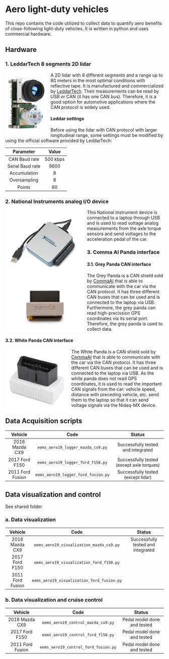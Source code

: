 # Aero light-duty vehicles

This repo contains the code utilized to collect data to quantify aero benefits of close-following light-duty vehicles.
It is written in python and uses commercial hardware.

## Hardware

### 1. LeddarTech 8 segments 2D lidar

<img src="https://github.com/afernandezcanosa/aero_light_duty/blob/master/images/leddar_vu8.png"
     style="float: left; margin-right: 10px"
	 width="134"
	 height="200"/>
	 
A 2D lidar with 8 different segments and a range up to 80 meters in the most optimal conditions with reflective tape. It is manufactured and commercialized by [LeddarTech](https://leddartech.com/). Their measurements can be read by USB or CAN (it has one CAN bus). Therefore, it is a good option for automotive applications where the CAN protocol is widely used.


#### Leddar settings

Before using the lidar with CAN protocol with larger longitudinal range, some settings must be modified by using the official software provided by LeddarTech:


|      Parameter    |                Value             |
|:-----------------:|:--------------------------------:|
|  CAN Baud rate    |             500 kbps             |
|  Serial Baud rate |               9600               |
|  Accumulation     |                8                 |
| Oversampling      |                8                 | 
| Points            |                60                |    

### 2. National Instruments analog I/O device

<img src="https://github.com/afernandezcanosa/aero_light_duty/blob/master/images/nidaq_mx.jpg"
     style="float: left; margin-right: 10px"
	 width="250"
	 height="225"/>

This National Instrument device is connected to a laptop through USB and is used to read voltage analog measurements from the axle torque sensors and send voltages to the acceleration pedal of the car.

### 3. Comma AI Panda interface

#### 3.1. Grey Panda CAN interface

<img src="https://github.com/afernandezcanosa/aero_light_duty/blob/master/images/grey_panda.jpg"
     style="float: left; margin-right: 10px"
	 width="250"
	 height="166"/>
	 
The Grey Panda is a CAN shield sold by [CommaAI](https://comma.ai/) that is able to communicate with the car via the CAN protocol. It has three different CAN buses that can be used and is connected to the laptop via USB. Furthermore, the grey panda can read high-precission GPS coordinates via its serial port. Therefore, the grey panda is used to collect data.
	 
#### 3.2. White Panda CAN interface

<img src="https://github.com/afernandezcanosa/aero_light_duty/blob/master/images/white_panda.jpeg"
     style="float: left; margin-right: 10px"
	 width="200"
	 height="200"/>
	 
The White Panda is a CAN shield sold by [CommaAI](https://comma.ai/) that is able to communicate with the car via the CAN protocol. It has three different CAN buses that can be used and is connected to the laptop via USB. As the white panda does not read GPS coordinates, it is used to read the important CAN signals from the car: vehicle speed, distance with preceding vehicle, etc. send them to the laptop so that it can send voltage signals via the Nidaq-MX device. 



## Data Acquisition scripts

|      Vehicle     |                Code               |                   Status                  |
|:----------------:|:---------------------------------:|:-----------------------------------------:|
|  2016 Mazda CX9  |  ```eems_aero19_logger_mazda_cx9.py```  |     Successfully tested and integrated    |
|  2017 Ford F150  |  ```eems_aero19_logger_ford_f150.py```  | Successfully tested (except axle torques) |
| 2011 Ford Fusion | ```eems_aero19_logger_ford_fusion.py``` |   Successfully tested (except lidar)      |

## Data visualization and control

See shared folder

### a. Data visualization

|      Vehicle     |                Code               |                   Status                  |
|:----------------:|:---------------------------------:|:-----------------------------------------:|
|  2016 Mazda CX9  |  ```eems_aero19_visualization_mazda_cx9.py```  |     Successfully tested and integrated    |
|  2017 Ford F150  |  ```eems_aero19_visualization_ford_f150.py```  |  										    |
| 2011 Ford Fusion | ```eems_aero19_visualization_ford_fusion.py``` |        						  	 	    |

### b. Data visualization and cruise control

|      Vehicle     |                Code               |                   Status                  |
|:----------------:|:---------------------------------:|:-----------------------------------------:|
|  2016 Mazda CX9  |  ```eems_aero19_control_mazda_cx9.py```  |     Pedal model done and tested    |
|  2017 Ford F150  |  ```eems_aero19_control_ford_f150.py```  |  	Pedal model done and tested	   |
| 2011 Ford Fusion | ```eems_aero19_control_ford_fusion.py``` |     Pedal model done and tested    |

